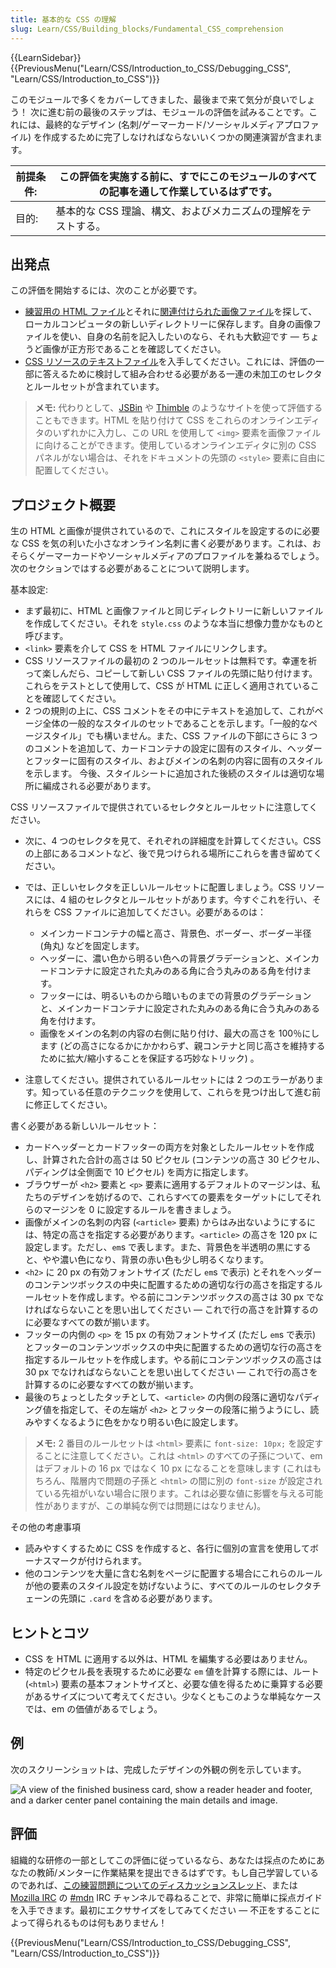 ```yaml
---
title: 基本的な CSS の理解
slug: Learn/CSS/Building_blocks/Fundamental_CSS_comprehension
---
```


{{LearnSidebar}}{{PreviousMenu("Learn/CSS/Introduction_to_CSS/Debugging_CSS", "Learn/CSS/Introduction_to_CSS")}}

このモジュールで多くをカバーしてきました、最後まで来て気分が良いでしょう！ 次に進む前の最後のステップは、モジュールの評価を試みることです。これには、最終的なデザイン (名刺/ゲーマーカード/ソーシャルメディアプロファイル) を作成するために完了しなければならないいくつかの関連演習が含まれます。

| 前提条件: | この評価を実施する前に、すでにこのモジュールのすべての記事を通して作業しているはずです。 |
| --------- | ---------------------------------------------------------------------------------------- |
| 目的:     | 基本的な CSS 理論、構文、およびメカニズムの理解をテストする。                            |

## 出発点

この評価を開始するには、次のことが必要です。

- [練習用の HTML ファイル](https://github.com/mdn/learning-area/blob/master/css/introduction-to-css/fundamental-css-comprehension/index.html)とそれに[関連付けられた画像ファイル](https://github.com/mdn/learning-area/blob/master/css/introduction-to-css/fundamental-css-comprehension/chris.jpg)を探して、ローカルコンピュータの新しいディレクトリーに保存します。自身の画像ファイルを使い、自身の名前を記入したいのなら、それも大歓迎です — ちょうど画像が正方形であることを確認してください。
- [CSS リソースのテキストファイル](https://github.com/mdn/learning-area/blob/master/css/introduction-to-css/fundamental-css-comprehension/style-resources.txt)を入手してください。これには、評価の一部に答えるために検討して組み合わせる必要がある一連の未加工のセレクタとルールセットが含まれています。

> **メモ:** 代わりとして、[JSBin](https://jsbin.com/) や [Thimble](https://thimble.mozilla.org/) のようなサイトを使って評価することもできます。HTML を貼り付けて CSS をこれらのオンラインエディタのいずれかに入力し、この URL を使用して `<img>` 要素を画像ファイルに向けることができます。使用しているオンラインエディタに別の CSS パネルがない場合は、それをドキュメントの先頭の `<style>` 要素に自由に配置してください。

## プロジェクト概要

生の HTML と画像が提供されているので、これにスタイルを設定するのに必要な CSS を気の利いた小さなオンライン名刺に書く必要があります。これは、おそらくゲーマーカードやソーシャルメディアのプロファイルを兼ねるでしょう。次のセクションではする必要があることについて説明します。

基本設定:

- まず最初に、HTML と画像ファイルと同じディレクトリーに新しいファイルを作成してください。それを `style.css` のような本当に想像力豊かなものと呼びます。
- `<link>` 要素を介して CSS を HTML ファイルにリンクします。
- CSS リソースファイルの最初の 2 つのルールセットは無料です。幸運を祈って楽しんだら、コピーして新しい CSS ファイルの先頭に貼り付けます。これらをテストとして使用して、CSS が HTML に正しく適用されていることを確認してください。
- 2 つの規則の上に、CSS コメントをその中にテキストを追加して、これがページ全体の一般的なスタイルのセットであることを示します。「一般的なページスタイル」でも構いません。また、CSS ファイルの下部にさらに 3 つのコメントを追加して、カードコンテナの設定に固有のスタイル、ヘッダーとフッターに固有のスタイル、およびメインの名刺の内容に固有のスタイルを示します。 今後、スタイルシートに追加された後続のスタイルは適切な場所に編成される必要があります。

CSS リソースファイルで提供されているセレクタとルールセットに注意してください。

- 次に、4 つのセレクタを見て、それぞれの詳細度を計算してください。CSS の上部にあるコメントなど、後で見つけられる場所にこれらを書き留めてください。
- では、正しいセレクタを正しいルールセットに配置しましょう。CSS リソースには、4 組のセレクタとルールセットがあります。今すぐこれを行い、それらを CSS ファイルに追加してください。必要があるのは：

  - メインカードコンテナの幅と高さ、背景色、ボーダー、ボーダー半径 (角丸) などを固定します。
  - ヘッダーに、濃い色から明るい色への背景グラデーションと、メインカードコンテナに設定された丸みのある角に合う丸みのある角を付けます。
  - フッターには、明るいものから暗いものまでの背景のグラデーションと、メインカードコンテナに設定された丸みのある角に合う丸みのある角を付けます。
  - 画像をメインの名刺の内容の右側に貼り付け、最大の高さを 100％にします (どの高さになるかにかかわらず、親コンテナと同じ高さを維持するために拡大/縮小することを保証する巧妙なトリック) 。

- 注意してください。提供されているルールセットには 2 つのエラーがあります。知っている任意のテクニックを使用して、これらを見つけ出して進む前に修正してください。

書く必要がある新しいルールセット：

- カードヘッダーとカードフッターの両方を対象としたルールセットを作成し、計算された合計の高さは 50 ピクセル (コンテンツの高さ 30 ピクセル、パディングは全側面で 10 ピクセル) を両方に指定します。
- ブラウザーが `<h2>` 要素と `<p>` 要素に適用するデフォルトのマージンは、私たちのデザインを妨げるので、これらすべての要素をターゲットにしてそれらのマージンを 0 に設定するルールを書きましょう。
- 画像がメインの名刺の内容 (`<article>` 要素) からはみ出ないようにするには、特定の高さを指定する必要があります。`<article>` の高さを 120 px に設定します。ただし、`em`s で表します。また、背景色を半透明の黒にすると、やや濃い色になり、背景の赤い色も少し明るくなります。
- `<h2>` に 20 px の有効フォントサイズ (ただし `em`s で表示) とそれをヘッダーのコンテンツボックスの中央に配置するための適切な行の高さを指定するルールセットを作成します。やる前にコンテンツボックスの高さは 30 px でなければならないことを思い出してください — これで行の高さを計算するのに必要なすべての数が揃います。
- フッターの内側の `<p>` を 15 px の有効フォントサイズ (ただし `em`s で表示) とフッターのコンテンツボックスの中央に配置するための適切な行の高さを指定するルールセットを作成します。やる前にコンテンツボックスの高さは 30 px でなければならないことを思い出してください — これで行の高さを計算するのに必要なすべての数が揃います。
- 最後のちょっとしたタッチとして、`<article>` の内側の段落に適切なパディング値を指定して、その左端が `<h2>` とフッターの段落に揃うようにし、読みやすくなるように色をかなり明るい色に設定します。

> **メモ:** 2 番目のルールセットは `<html>` 要素に `font-size: 10px;` を設定することに注意してください。これは `<html>` のすべての子孫について、em はデフォルトの 16 px ではなく 10 px になることを意味します (これはもちろん、階層内で問題の子孫と `<html>` の間に別の `font-size` が設定されている先祖がいない場合に限ります。これは必要な値に影響を与える可能性がありますが、この単純な例では問題にはなりません)。

その他の考慮事項

- 読みやすくするために CSS を作成すると、各行に個別の宣言を使用してボーナスマークが付けられます。
- 他のコンテンツを大量に含む名刺をページに配置する場合にこれらのルールが他の要素のスタイル設定を妨げないように、すべてのルールのセレクタチェーンの先頭に `.card` を含める必要があります。

## ヒントとコツ

- CSS を HTML に適用する以外は、HTML を編集する必要はありません。
- 特定のピクセル長を表現するために必要な `em` 値を計算する際には、ルート (`<html>`) 要素の基本フォントサイズと、必要な値を得るために乗算する必要があるサイズについて考えてください。少なくともこのような単純なケースでは、em の価値があるでしょう。

## 例

次のスクリーンショットは、完成したデザインの外観の例を示しています。

![A view of the finished business card, show a reader header and footer, and a darker center panel containing the main details and image.](business-card.png)

## 評価

組織的な研修の一部としてこの評価に従っているなら、あなたは採点のためにあなたの教師/メンターに作業結果を提出できるはずです。もし自己学習しているのであれば、[この練習問題についてのディスカッションスレッド](https://discourse.mozilla.org/t/fundamental-css-comprehension-assessment/24682)、または [Mozilla IRC](https://wiki.mozilla.org/IRC) の [#mdn](irc://irc.mozilla.org/mdn) IRC チャンネルで尋ねることで、非常に簡単に採点ガイドを入手できます。最初にエクササイズをしてみてください — 不正をすることによって得られるものは何もありません！

{{PreviousMenu("Learn/CSS/Introduction_to_CSS/Debugging_CSS", "Learn/CSS/Introduction_to_CSS")}}
